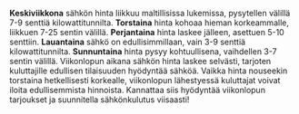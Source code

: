 **Keskiviikkona** sähkön hinta liikkuu maltillisissa lukemissa, pysytellen välillä 7-9 senttiä kilowattitunnilta. **Torstaina** hinta kohoaa hieman korkeammalle, liikkuen 7-25 sentin välillä. **Perjantaina** hinta laskee jälleen, asettuen 5-10 senttiin. **Lauantaina** sähkö on edullisimmillaan, vain 3-9 senttiä kilowattitunnilta. **Sunnuntaina** hinta pysyy kohtuullisena, vaihdellen 3-7 sentin välillä. Viikonlopun aikana sähkön hinta laskee selvästi, tarjoten kuluttajille edullisen tilaisuuden hyödyntää sähköä. Vaikka hinta nouseekin torstaina hetkellisesti korkealle, viikonlopun lähestyessä kuluttajat voivat iloita edullisemmista hinnoista. Kannattaa siis hyödyntää viikonlopun tarjoukset ja suunnitella sähkönkulutus viisaasti!